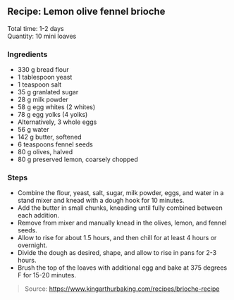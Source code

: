 ## Recipe: Lemon olive fennel brioche
Total time: 1-2 days  
Quantity: 10 mini loaves  

### Ingredients
 - 330 g bread flour
 - 1 tablespoon yeast
 - 1 teaspoon salt
 - 35 g granlated sugar
 - 28 g milk powder
 - 58 g egg whites (2 whites)
 - 78 g egg yolks (4 yolks)
 - Alternatively, 3 whole eggs
 - 56 g water
 - 142 g butter, softened
 - 6 teaspoons fennel seeds
 - 80 g olives, halved
 - 80 g preserved lemon, coarsely chopped

### Steps
 - Combine the flour, yeast, salt, sugar, milk powder, eggs, and water in a stand mixer and knead with a dough hook for 10 minutes.
 - Add the butter in small chunks, kneading until fully combined between each addition.
 - Remove from mixer and manually knead in the olives, lemon, and fennel seeds.
 - Allow to rise for about 1.5 hours, and then chill for at least 4 hours or overnight.
 - Divide the dough as desired, shape, and allow to rise in pans for 2-3 hours.
 - Brush the top of the loaves with additional egg and bake at 375 degrees F for 15-20 minutes.

> Source: https://www.kingarthurbaking.com/recipes/brioche-recipe